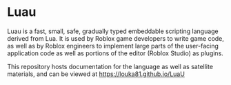 Luau
====

Luau is a fast, small, safe, gradually typed embeddable scripting language derived from Lua. It is used by Roblox game developers to write game code, as well as by Roblox engineers to implement large parts of the user-facing application code as well as portions of the editor (Roblox Studio) as plugins.

This repository hosts documentation for the language as well as satellite materials, and can be viewed at https://louka81.github.io/LuaU

